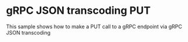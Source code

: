 # gRPC JSON transcoding PUT

This sample shows how to make a PUT call to a gRPC endpoint via gRPC JSON transcoding